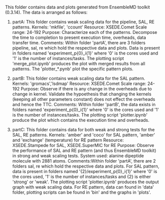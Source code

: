 This folder contains data and plots generated from EnsembleMD toolkit (0.3.14). The data is arranged as follows:

1) partA: This folder contains weak scaling data for the pipeline, SAL, RE patterns. 
Kernels: 'mkfile', 'ccount'
Resource: XSEDE.Comet
Scale range: 24-192
Purpose: Characterize each of the patterns. Decompose the time to completion to present execution time, overheads, data transfer time.
Comments: Within folder 'partA', there are 3 folders pipeline, sal, re which hold the respective data and plots. Data is present in folders named 'experiment\_p{0}\_i{1}' where '0' is the cores used and '1' is the number of instances/tasks. The plotting script 'merge\_plot.ipynb' produces the plot with merged results from all patterns. The 'plotter\_\*.pynb' plot the specific pattern plots.

2) partB: This folder contains weak scaling data for the SAL pattern.
Kernels: 'gromacs','lsdmap'
Resource: XSEDE.Comet
Scale range: 24-192
Purpose: Observe if there is any change in the overheads due to change in kernel. Validate the hypoethesis that changing the kernels (keeping all other parameters constant) does not effect the overheads and hence the TTC.
Comments: Within folder 'partB', the data exists in folders named 'experiment\_p{0}\_i{1}' where '0' is the cores used and '1' is the number of instances/tasks. The plotting script 'plotter.ipynb' produce the plot which contains the execution time and overheads.

3) partC: This folder contains data for both weak and strong tests for the SAL, RE patterns.
Kernels: 'amber' and 'coco' for SAL pattern, 'amber' and 'exchange' (temperature) for RE pattern
Resource: XSEDE.Stampede for SAL, XSEDE.SuperMIC for RE
Purpose: Observe the performance of SAL and RE pattern (and thus EnsembleMD toolkit) in strong and weak scaling tests.
System used: alanine dipeptide molecule with 2881 atoms.
Comments:Within folder 'partA', there are 2 folders sal, re which hold the respective data and plots. For SAL pattern, data is present in folders named '{2}/experiment\_p{0}\_i{1}' where '0' is the cores used, '1' is the number of instances/tasks and {2} is either 'strong' or 'weak'. The plotting script 'plotter.ipynb' produces the output graph with weak scaling data. For RE pattern, data can found in 'data' folder, plotting scripts can be found in 'bin' and the graphs in 'plots'.

